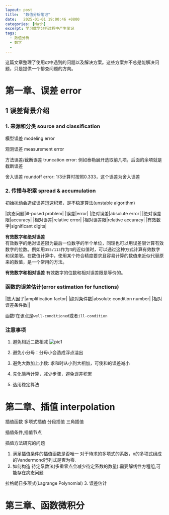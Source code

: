 ```yaml
---
layout: post
title:  "数值分析笔记"
date:   2025-01-01 19:00:46 +0800
categories: [Math]
excerpt: 学习数学分析过程中产生笔记
tags:
  - 数值分析 
  - 数学
  - 
---
```


这篇文章整理了使用qt中遇到的问题以及解决方案。这些方案并不总是能解决问题，只是提供一个排查问题的方向。

# 第一章、误差 error

## 1 误差背景介绍

### 1. 来源和分类 source and classification

模型误差 modeling error

观测误差 measurement error

方法误差/截断误差 truncation error: 例如泰勒展开选取前几项，后面的余项就是截断误差

舍入误差 roundoff error: 1/3计算时按照0.333，这个误差为舍入误差

### 2. 传播与积累 spread & accumulation
初始扰动会造成误差迅速积累，是不稳定算法(unstable algorithm)

|病态问题|ill-posed problem|
|误差|error|
|绝对误差|absolute error|
|绝对误差限|accuracy|
|相对误差|relative error|
|相对误差限|relative accuracy|
|有效数字|significant digits|

**有效数字和绝对误差**  
有效数字的绝对误差限为最后一位数字的半个单位，同理也可以用误差限计算有效数字的位数。例如用`355/113`作为π的近似值时，可以通过这种方式计算有效数字和误差限。在数值计算中，使用某个符合精度要求且容易计算的数值来近似代替原来的数值，是一个常用的方法。

**有效数字和相对误差**
有效数字的位数和相对误差限是等价的。

### 函数的误差估计(error estimation for functions)
|放大因子|amplification factor|
|绝对条件数|absolute condition number|
|相对误差条件数||

函数f在该点是`well-conditioned`或者`ill-condition`

### 注意事项
1. 避免相近二数相减
![pic1](/assets/images/posts/numrical-analysis/01.jpg)

2. 避免小分母：分母小会造成浮点溢出

3. 避免大数加上小数: 求和时从小到大相加，可使和的误差减小

4. 先化简再计算，减少步骤，避免误差积累

5. 选用稳定算法

# 第二章、插值 interpolation

插值函数
多项式插值
分段插值
三角插值

插值条件,插值节点

插值方法研究的问题
1. 满足插值条件的插值函数是否唯一
对于待求的多项式的系数，x的多项式组成的Vandermond行列式是否为零.
2. 如何构造
待定系数法(多重零点会减少待定系数的数量):需要解线性方程组,可能存在病态问题

拉格朗日多项式(Lagrange Polynomial)
3. 误差估计




# 第三章、函数微积分